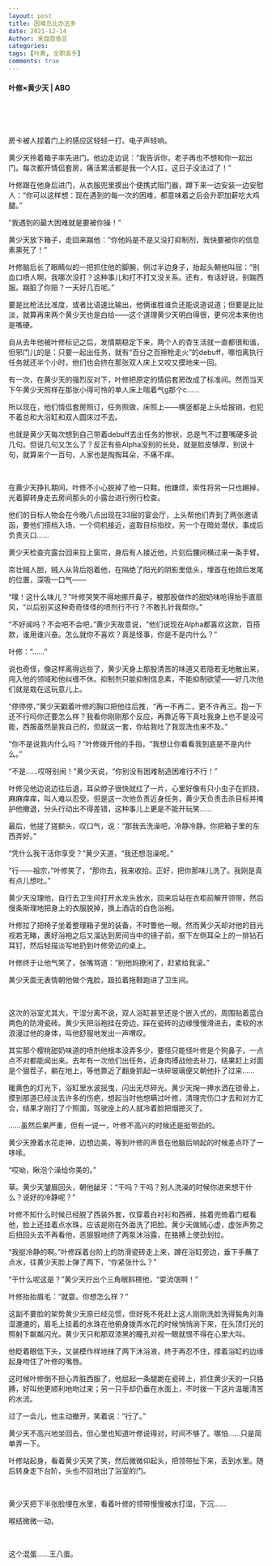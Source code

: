 ```yaml
---
layout: post
title: 困难总比办法多
date: 2021-12-14
Author: 来盘茴香豆
categories: 
tags: [叶黄, 全职高手]
comments: true
--- 
```


#### 叶修×黄少天 | ABO


<br/><br/><br/>

房卡被人捏着门上的感应区轻轻一打。电子声轻响。

黄少天拎着箱子率先进门。他边走边说：“我告诉你，老子再也不想和你一起出门。每次都开情侣套房，痛活累活都是我一个人扛，这日子没法过了！”

叶修跟在他身后进门，从衣服兜里摸出个便携式阻门器，蹲下来一边安装一边安慰人：“你可以这样想：现在遇到的每一次的困难，都意味着之后会升职加薪吃大鸡腿。”

“我遇到的最大困难就是要被你操！”

黄少天放下箱子，走回来踹他：“你他妈是不是又没打抑制剂，我快要被你的信息素熏死了！”

叶修脑后长了眼睛似的一把抓住他的脚腕，侧过半边身子，抬起头朝他叫屈：“别血口喷人啊，我哪次没打？这种事儿和打不打又没关系。还有，有话好说，别踹西服。踹脏了你赔？一天好几百呢。”

要是比枪法比准度，或者比语速比输出，他俩谁胜谁负还能说道说道；但要是比扯淡，就算再来两个黄少天也是白给——这个道理黄少天明白得很，更何况本来他也是嘴硬。

自从去年他被叶修标记之后，发情期稳定下来，两个人的杏生活就一直都很和谐，但邪门儿的是：只要一起出任务，就有“百分之百擦枪走火”的debuff，哪怕离执行任务就还半个小时，他们也会挤在那张双人床上又咬又摸地来一回。

有一次，在黄少天的强烈反对下，叶修把原定的情侣套房改成了标准间。然而当天下午黄少天照样在那张小得可怜的单人床上喘着气g那个c……

所以现在，他们情侣套房照订，任务照做，床照上——横竖都是上头给报销，也犯不着总和大浴缸和双人圆床过不去。

也就是黄少天每次想到自己带着debuff去出任务的惨状，总是气不过要嘴硬多说几句。但说几句又怎么了？反正有些Alpha没别的长处，就是脸皮够厚，别说十句，就算来个一百句，人家也是掏掏耳朵，不痛不痒。

 <br/>

在黄少天挣扎期间，叶修不小心脱掉了他一只鞋。他嫌烦，索性将另一只也踢掉，光着脚转身走去房间那头的小露台进行例行检查。

他们的目标人物会在今晚八点出现在33层的宴会厅，上头帮他们弄到了两张邀请函，要他们搭档入场，一个伺机接近，盗取目标指纹，另一个在暗处潜伏，事成后负责灭口……

黄少天检查完露台回来拉上窗帘，身后有人接近他，片刻后腰间横过来一条手臂。

帘壮贼人胆，贼人从背后抱着他，在隔绝了阳光的阴影里低头，埋首在他颈后发尾的位置，深吸一口气——

“噗！这什么味儿？”叶修哭笑不得地挪开鼻子，被那股做作的甜奶味呛得抬手直扇风，“以后别买这种奇奇怪怪的喷剂行不行？不敢扎针我帮你。”

“不好闻吗？不会吧不会吧，”黄少天故意说，“他们说现在Alpha都喜欢这款，百搭款，谁用谁兴奋。怎么就你不喜欢？真是怪事，你是不是内什么？”

叶修：“……”

说也奇怪，像这样离得远些了，黄少天身上那股清苦的味道又若隐若无地散出来，闯入他的领域和他纠缠不休。抑制剂只能抑制信息素，不能抑制欲望——好几次他们就是栽在这玩意儿上。

“停停停，”黄少天戳着叶修的胸口把他往后推，“再一不再二，更不许再三。抱一下还不行吗你还要怎么样？我看你刚刚那个反应，再靠近等下真吐我身上也不是没可能，西服虽然是我自己的，但就这一套，你给我吐了我现洗也来不及。”

“你不是说我内什么吗？”叶修拨开他的手指，“我想让你看看我到底是不是内什么。”

“不是……哎呀别闹！”黄少天说，“你别没有困难制造困难行不行！”

叶修见他边说边往后退，耳朵脖子很快就红了一片，心里好像有只小虫子在抓挠，麻麻痒痒，叫人难以忍受。但是这一次他负责近身任务，黄少天负责击杀目标并掩护他撤退，分头行动出不得差错，这种事儿上更是不能开玩笑……

最后，他搓了搓额头，叹口气，说：“那我去洗澡吧，冷静冷静。你把箱子里的东西弄好。”

“凭什么我干活你享受？”黄少天道，“我还想泡澡呢。”

“行——祖宗，”叶修笑了，“那你去，我来收拾。正好，把你那味儿洗了。我刚是真有点儿想吐。”

黄少天没理他，自行去卫生间打开水龙头放水，回来后站在衣柜前解开领带，然后慢条斯理地把身上的衣服脱掉，换上酒店的白色浴袍。

叶修拉了把椅子坐着整理箱子里的装备，不时瞥他一眼。然而黄少天却对他的目光视若无睹，裹好浴袍之后又溜达到房间当中的镜子前，抠下左侧耳朵上的一排钻石耳钉，然后轻描淡写地扔到叶修旁边的桌上。

叶修终于让他气笑了，张嘴骂道：“别他妈撩闲了，赶紧给我滚。”

黄少天面无表情朝他做个鬼脸，趿拉着拖鞋跑进了卫生间。

<br/>

这次的浴室尤其大，干湿分离不说，双人浴缸甚至还是个嵌入式的，周围贴着蓝白两色的防滑瓷砖。黄少天把浴袍挂在旁边，踩在瓷砖的边缘慢慢滑进去，柔软的水浪漫过他的身体，叫他舒服地发出一声喟叹。

其实那个樱桃甜奶味道的喷剂他根本没弄多少，要怪只能怪叶修是个狗鼻子，一点点不对都能闻出来。去年有一次他们出任务，近身肉搏战他去补刀，结果赶上对面是个狠茬子，躺在地上，等他靠近了翻身抓起一块碎玻璃便又朝他扑了过来……

暖黄色的灯光下，浴缸里水波摇曳，闪出无尽碎光。黄少天掬一捧水洒在锁骨上，摸到那道已经淡去许多的伤疤，想起当时他想瞒过叶修，清理完伤口才去和对方汇合，结果才刚打了个照面，驾驶座上的人就冷着脸把烟摁灭了。

……虽然后果严重，但有一说一，叶修不高兴的时候还是挺带劲的。

黄少天撩着水花走神，边想边美，等到叶修的声音在他脑后响起的时候差点吓了一哆嗦。

“哎呦，瞅泡个澡给你美的。”

草。黄少天皱眉回头，朝他龇牙：“干吗？干吗？别人洗澡的时候你进来想干什么？说好的冷静呢？”

叶修不知什么时候已经脱了西装外套，仅穿着白衬衫和西裤，揣着兜倚着门框看他，脸上还挂着点水珠，应该是刚在外面洗了把脸。黄少天做贼心虚，虚张声势之后扭回头去不再看他，恶狠狠地挤了两泵沐浴露，在胳膊上使劲划拉。

“我挺冷静的啊。”叶修踩着台阶上的防滑瓷砖走上来，蹲在浴缸旁边，垂下手蘸了点水，往黄少天脸上弹了两下，“你紧张什么？”

“干什么呢这是？”黄少天拧出个三角眼斜楞他，“耍流氓啊！”

叶修抬抬眉毛：“就耍。你想怎么样？”

这副不要脸的架势黄少天原已经见惯，但好死不死赶上这人刚刚洗脸洗得鬓角刘海湿漉漉的，眉毛上挂着的水珠在他俯身拨弄水花的时候悄悄淌下来，在头顶灯光的照射下粼粼闪光。黄少天只和那双漆黑的瞳孔对视一眼就恨不得在心里大叫。

他眨着眼低下头，又装模作样地抹了两下沐浴液，终于再忍不住，撑着浴缸的边缘起身吻住了叶修的嘴唇。

这时候叶修倒不担心弄脏西服了，他屈起一条腿跪在瓷砖上，抓住黄少天的一只胳膊，好叫他更顺利地吻过来；另一只手却仍垂在水面上，不时拨一下这片温暖清苦的水流。

过了一会儿，他主动撤开，笑着说：“行了。”

黄少天不高兴地坐回去，但心里也知道叶修说得对，时间不够了。哪怕……只是简单弄一下。

叶修站起身，看着黄少天笑了笑，然后微微仰起头，把领带扯下来，丢到水里。随后转身走下台阶，头也不回地出了浴室的门。

 <br/>

黄少天把下半张脸埋在水里，看着叶修的领带慢慢被水打湿，下沉……

喉结微微一动。

 <br/>

这个混蛋……王八蛋。

 


<br/><br/><br/>

